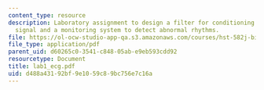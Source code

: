 ```yaml
---
content_type: resource
description: Laboratory assignment to design a filter for conditioning the electrocardiogram
  signal and a monitoring system to detect abnormal rhythms.
file: https://ol-ocw-studio-app-qa.s3.amazonaws.com/courses/hst-582j-biomedical-signal-and-image-processing-spring-2007/d488a43192bf9e1059c89bc756e7c16a_lab1_ecg.pdf
file_type: application/pdf
parent_uid: d60265c0-3541-c848-05ab-e9eb593cdd92
resourcetype: Document
title: lab1_ecg.pdf
uid: d488a431-92bf-9e10-59c8-9bc756e7c16a
---
```

